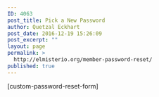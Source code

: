 ```yaml
---
ID: 4063
post_title: Pick a New Password
author: Quetzal Eckhart
post_date: 2016-12-19 15:26:09
post_excerpt: ""
layout: page
permalink: >
  http://elmisterio.org/member-password-reset/
published: true
---
```

[custom-password-reset-form]
